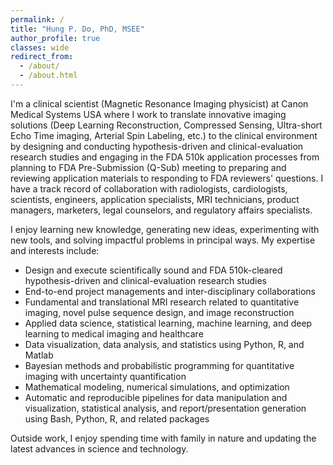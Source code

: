 ```yaml
---
permalink: /
title: "Hung P. Do, PhD, MSEE"
author_profile: true
classes: wide
redirect_from: 
  - /about/
  - /about.html
---
```


I'm a clinical scientist (Magnetic Resonance Imaging physicist) at Canon Medical Systems USA where I work to translate innovative imaging solutions (Deep Learning Reconstruction, Compressed Sensing, Ultra-short Echo Time imaging, Arterial Spin Labeling, etc.) to the clinical environment by designing and conducting hypothesis-driven and clinical-evaluation research studies and engaging in the FDA 510k application processes from planning to FDA Pre-Submission (Q-Sub) meeting to preparing and reviewing application materials to responding to FDA reviewers' questions. I have a track record of collaboration with radiologists, cardiologists, scientists, engineers, application specialists, MRI technicians, product managers, marketers, legal counselors, and regulatory affairs specialists.

I enjoy learning new knowledge, generating new ideas, experimenting with new tools, and solving impactful problems in principal ways. My expertise and interests include:

* Design and execute scientifically sound and FDA 510k-cleared hypothesis-driven and clinical-evaluation research studies
* End-to-end project managements and inter-disciplinary collaborations
* Fundamental and translational MRI research related to quantitative imaging, novel pulse sequence design, and image reconstruction
* Applied data science, statistical learning, machine learning, and deep learning to medical imaging and healthcare
* Data visualization, data analysis, and statistics using Python, R, and Matlab
* Bayesian methods and probabilistic programming for quantitative imaging with uncertainty quantification
* Mathematical modeling, numerical simulations, and optimization
* Automatic and reproducible pipelines for data manipulation and visualization, statistical analysis, and report/presentation generation using Bash, Python, R, and related packages

Outside work, I enjoy spending time with family in nature and updating the latest advances in science and technology.
